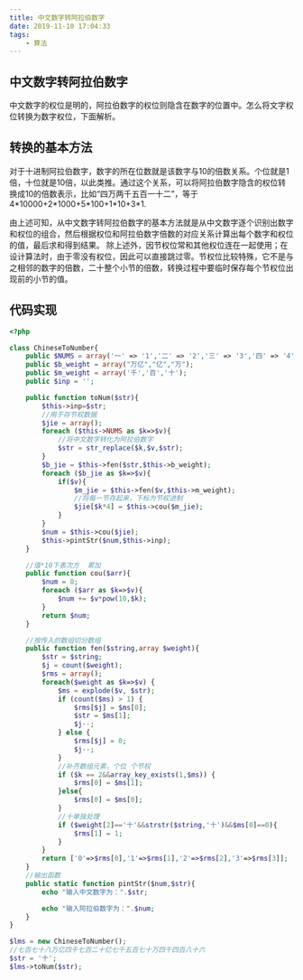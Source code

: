 ```yaml
---
title: 中文数字转阿拉伯数字
date: 2019-11-10 17:04:33
tags:
    - 算法
---
```

## 中文数字转阿拉伯数字
中文数字的权位是明的，阿拉伯数字的权位则隐含在数字的位置中。怎么将文字权位转换为数字权位，下面解析。

## 转换的基本方法
对于十进制阿拉伯数字，数字的所在位数就是该数字与10的倍数关系。个位就是1倍，十位就是10倍，以此类推。通过这个关系，可以将阿拉伯数字隐含的权位转换成10的倍数表示，比如“四万两千五百一十二”，等于 4\*10000+2\*1000+5\*100+1\*10+3\*1.

由上述可知，从中文数字转阿拉伯数字的基本方法就是从中文数字逐个识别出数字和权位的组合，然后根据权位和阿拉伯数字倍数的对应关系计算出每个数字和权位的值，最后求和得到结果。
除上述外，因节权位常和其他权位连在一起使用；在设计算法时，由于零没有权位，因此可以直接跳过零。节权位比较特殊，它不是与之相邻的数字的倍数，二十整个小节的倍数，转换过程中要临时保存每个节权位出现前的小节的值。

## 代码实现
```php
<?php

class ChineseToNumber{
	public $NUMS = array('一' => '1','二' => '2','三' => '3','四' => '4','五' => '5','六' => '6','七' => '7','八' => '8','九' => '9','零'=>'');
	public $b_weight = array("万亿","亿","万");
    public $m_weight = array('千','百','十');
    public $inp = '';

	public function toNum($str){
	    $this->inp=$str;
	    //用于存节权数据
        $jie = array();
	    foreach ($this->NUMS as $k=>$v){
	        //将中文数字转化为阿拉伯数字
	        $str = str_replace($k,$v,$str);
        }
        $b_jie = $this->fen($str,$this->b_weight);
	    foreach ($b_jie as $k=>$v){
	        if($v){
                $m_jie = $this->fen($v,$this->m_weight);
                //将每一节存起来，下标为节权进制
                $jie[$k*4] = $this->cou($m_jie);
            }
        }
	    $num = $this->cou($jie);
	    $this->pintStr($num,$this->inp);
    }

    //值*10下表次方  累加
    public function cou($arr){
        $num = 0;
        foreach ($arr as $k=>$v){
            $num += $v*pow(10,$k);
        }
        return $num;
    }

    //按传入的数组切分数组
    public function fen($string,array $weight){
	    $str = $string;
        $j = count($weight);
        $rms = array();
        foreach($weight as $k=>$v) {
            $ms = explode($v, $str);
            if (count($ms) > 1) {
                $rms[$j] = $ms[0];
                $str = $ms[1];
                $j--;
            } else {
                $rms[$j] = 0;
                $j--;
            }
            //补齐数组元素，个位 个节权
            if ($k == 2&&array_key_exists(1,$ms)) {
                $rms[0] = $ms[1];
            }else{
                $rms[0] = $ms[0];
            }
            //十单独处理
            if ($weight[2]=='十'&&strstr($string,'十')&&$ms[0]==0){
                $rms[1] = 1;
            }
        }
        return ['0'=>$rms[0],'1'=>$rms[1],'2'=>$rms[2],'3'=>$rms[3]];
    }
	//输出函数
    public static function pintStr($num,$str){
        echo "输入中文数字为：".$str;

        echo "输入阿拉伯数字为：".$num;
    }
}

$lms = new ChineseToNumber();
//七百七十八万亿四千七百二十亿七千五百七十万四千四百八十六
$str = '十';
$lms->toNum($str);
```